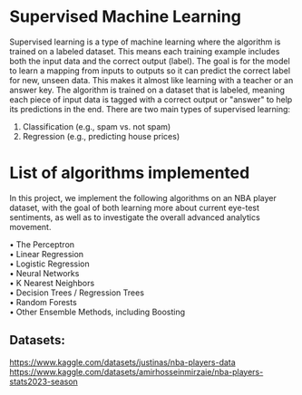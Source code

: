 # Supervised Machine Learning

Supervised learning is a type of machine learning where the algorithm is trained on a labeled dataset. This means each training example includes both the input data and the correct output (label). The goal is for the model to learn a mapping from inputs to outputs so it can predict the correct label for new, unseen data. This makes it almost like learning with a teacher or an answer key. The algorithm is trained on a dataset that is labeled, meaning each piece of input data is tagged with a correct output or "answer" to help its predictions in the end. There are two main types of supervised learning:  

1. Classification (e.g., spam vs. not spam)  
2. Regression (e.g., predicting house prices)

# List of algorithms implemented
In this project, we implement the following algorithms on an NBA player dataset, with the goal of both learning more about current eye-test sentiments, as well as to investigate the overall advanced analytics movement.

• The Perceptron  
• Linear Regression  
• Logistic Regression  
• Neural Networks  
• K Nearest Neighbors  
• Decision Trees / Regression Trees  
• Random Forests  
• Other Ensemble Methods, including Boosting  

## Datasets:
https://www.kaggle.com/datasets/justinas/nba-players-data  
https://www.kaggle.com/datasets/amirhosseinmirzaie/nba-players-stats2023-season  
